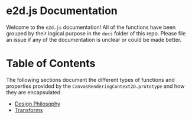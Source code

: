 # e2d.js Documentation

Welcome to the `e2d.js` documentation! All of the functions have been grouped by their logical
purpose in the `docs` folder of this repo. Please file an issue if any of the documentation is
unclear or could be made better.

# Table of Contents

The following sections document the different types of functions and properties provided by the
`CanvasRenderingContext2D.prototype` and how they are encapsulated.

* [Design Philosophy](https://github.com/e2d/e2d/blob/master/docs/design/readme.md)
* [Transforms](https://github.com/e2d/e2d/blob/master/docs/transforms/readme.md)
